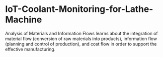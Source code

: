 # IoT-Coolant-Monitoring-for-Lathe-Machine
Analysis of Materials and Information Flows  learns about the integration of material flow (conversion of raw materials into products), information flow (planning and control of production), and cost flow in order to support the effective manufacturing.
